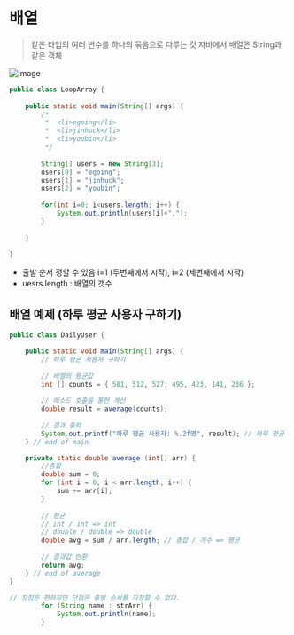 # 배열
> 같은 타입의 여러 변수를 하나의 묶음으로 다루는 것
> 자바에서 배열은 String과 같은 객체

![image](https://user-images.githubusercontent.com/84886987/135013136-10336869-287e-4218-ad4e-f6df39c7f232.png)


```java
public class LoopArray {
 
    public static void main(String[] args) {
        /*
         *  <li>egoing</li>
         *  <li>jinhuck</li>
         *  <li>youbin</li>
         */
         
        String[] users = new String[3];
        users[0] = "egoing";
        users[1] = "jinhuck";
        users[2] = "youbin";
         
        for(int i=0; i<users.length; i++) {
            System.out.println(users[i]+",");
        }
         
    }
 
}
```

- 출발 순서 정할 수 있음 i=1 (두번째에서 시작), i=2 (세번째에서 시작)
- uesrs.length : 배열의 갯수

## 배열 예제 (하루 평균 사용자 구하기)

```java
public class DailyUser {

	public static void main(String[] args) {
		// 하루 평균 사용자 구하기
		
		// 배열의 평균값
		int [] counts = { 581, 512, 527, 495, 423, 141, 236 };		
		
		// 메소드 호출을 통한 계산
		double result = average(counts);
		
		// 결과 출력
		System.out.printf("하루 평균 사용자: %.2f명", result); // 하루 평균 사용자: 416.43명
	} // end of main

	private static double average (int[] arr) {
		//총합
		double sum = 0;
		for (int i = 0; i < arr.length; i++) {
			sum += arr[i];
		}
		
		// 평균
		// int / int => int
		// double / double => double
		double avg = sum / arr.length; // 총합 / 개수 => 평균
		
		// 결과값 반환
		return avg;
	} // end of average
}
```

```java
// 장점은 편하지만 단점은 출발 순서를 지정할 수 없다.
		for (String name : strArr) {
			System.out.println(name);
		}
```
